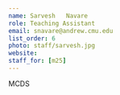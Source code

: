 ```yaml
---
name: Sarvesh	Navare
role: Teaching Assistant
email: snavare@andrew.cmu.edu
list_order: 6
photo: staff/sarvesh.jpg
website: 
staff_for: [m25]
---
```

MCDS